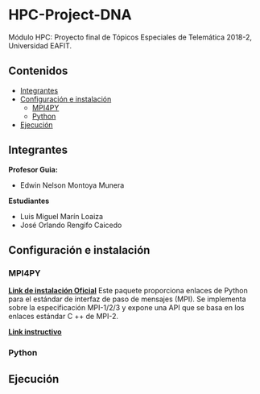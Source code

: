 # HPC-Project-DNA
Módulo HPC: Proyecto final de Tópicos Especiales de Telemática 2018-2, Universidad EAFIT. 

## Contenidos

- [Integrantes](#Integrantes)
- [Configuración e instalación](#Configuración-e-instalación)
	- [MPI4PY](#MPI4PY)
	- [Python](#Python)
- [Ejecución](#Ejecución)

## Integrantes

**Profesor Guia:**
- Edwin Nelson Montoya Munera

**Estudiantes**
- Luis Miguel Marín Loaiza
- José Orlando Rengifo Caicedo


## Configuración e instalación

### MPI4PY

[**Link de instalación Oficial**](https://pypi.org/project/mpi4py/)
Este paquete proporciona enlaces de Python para el estándar de interfaz de paso de mensajes (MPI). Se implementa sobre la especificación MPI-1/2/3 y expone una API que se basa en los enlaces estándar C ++ de MPI-2.


[**Link instructivo**](https://rabernat.github.io/research_computing/parallel-programming-with-mpi-for-python.html)

### Python

## Ejecución
<!--stackedit_data:
eyJoaXN0b3J5IjpbLTI2MDQ3MjM4MCwtOTE5NzkxNzY4LDEwMT
U4ODMyMDVdfQ==
-->